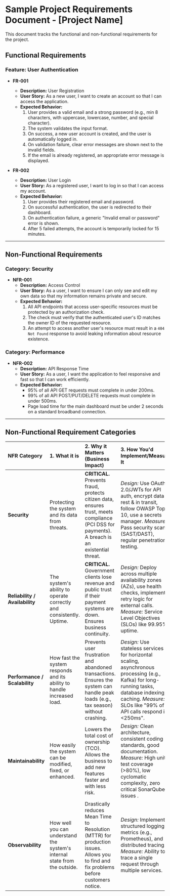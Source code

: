 # **Sample Project Requirements Document - [Project Name]**

This document tracks the functional and non-functional requirements for the project.

## Functional Requirements

### Feature: User Authentication

* **FR-001**
  * **Description:** User Registration
  * **User Story:** As a new user, I want to create an account so that I can access the application.
  * **Expected Behavior:**
    1. User provides a valid email and a strong password (e.g., min 8 characters, with uppercase, lowercase, number, and special character).
    2. The system validates the input format.
    3. On success, a new user account is created, and the user is automatically logged in.
    4. On validation failure, clear error messages are shown next to the invalid fields.
    5. If the email is already registered, an appropriate error message is displayed.

* **FR-002**
  * **Description:** User Login
  * **User Story:** As a registered user, I want to log in so that I can access my account.
  * **Expected Behavior:**
    1. User provides their registered email and password.
    2. On successful authentication, the user is redirected to their dashboard.
    3. On authentication failure, a generic "Invalid email or password" error is shown.
    4. After 5 failed attempts, the account is temporarily locked for 15 minutes.

---

## Non-Functional Requirements

### Category: Security

* **NFR-001**
  * **Description:** Access Control
  * **User Story:** As a user, I want to ensure I can only see and edit my own data so that my information remains private and secure.
  * **Expected Behavior:**
    1. All API endpoints that access user-specific resources must be protected by an authorization check.
    2. The check must verify that the authenticated user's ID matches the owner ID of the requested resource.
    3. An attempt to access another user's resource must result in a `404 Not Found` response to avoid leaking information about resource existence.

### Category: Performance

* **NFR-002**
  * **Description:** API Response Time
  * **User Story:** As a user, I want the application to feel responsive and fast so that I can work efficiently.
  * **Expected Behavior:**
    * 95% of all API GET requests must complete in under 200ms.
    * 99% of all API POST/PUT/DELETE requests must complete in under 500ms.
    * Page load time for the main dashboard must be under 2 seconds on a standard broadband connection.

---

## Non-Functional Requirement Categories

| NFR Category | 1. What it is | 2. Why it Matters (Business Impact) | 3. How You'd Implement/Measure It |
| :--- | :--- | :--- | :--- |
| **Security** | Protecting the system and its data from threats. | **CRITICAL.** Prevents fraud, protects citizen data, ensures trust, meets compliance (PCI DSS for payments). A breach is an existential threat. | *Design:* Use OAuth 2.0/JWTs for API auth, encrypt data at rest & in transit, follow OWASP Top 10, use a secrets manager. *Measure:* Pass security scans (SAST/DAST), regular penetration testing. |
| **Reliability / Availability** | The system's ability to operate correctly and consistently. Uptime. | **CRITICAL.** Government clients lose revenue and public trust if their payment systems are down. Ensures business continuity. | *Design:* Deploy across multiple availability zones (AZs), use health checks, implement retry logic for external calls. *Measure:* Service Level Objectives (SLOs) like 99.95% uptime. |
| **Performance / Scalability** | How fast the system responds and its ability to handle increased load. | Prevents user frustration and abandoned transactions. Ensures the system can handle peak loads (e.g., tax season) without crashing. | *Design:* Use stateless services for horizontal scaling, asynchronous processing (e.g., Kafka) for long-running tasks, database indexing, caching. *Measure:* SLOs like "99% of API calls respond in <250ms". |
| **Maintainability** | How easily the system can be modified, fixed, or enhanced. | Lowers the total cost of ownership (TCO). Allows the business to add new features faster and with less risk. | *Design:* Clean architecture, consistent coding standards, good documentation. *Measure:* High unit test coverage (>80%), low cyclomatic complexity, zero critical SonarQube issues . |
| **Observability** | How well you can understand the system's internal state from the outside. | Drastically reduces Mean Time to Resolution (MTTR) for production issues. Allows you to find and fix problems before customers notice. | *Design:* Implement structured logging, metrics (e.g., Prometheus), and distributed tracing. *Measure:* Ability to trace a single request through multiple services. |
